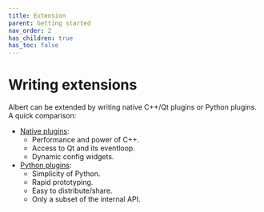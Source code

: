 ```yaml
---
title: Extension
parent: Getting started
nav_order: 2
has_children: true
has_toc: false
---
```


# Writing extensions

Albert can be extended by writing native C++/Qt plugins or Python plugins.
A quick comparison:

- [Native plugins](/docs/gettingstarted/extension/cplusplus):
  - Performance and power of C++.
  - Access to Qt and its eventloop.
  - Dynamic config widgets.
- [Python plugins](/docs/gettingstarted/extension/python):
  - Simplicity of Python.
  - Rapid prototyping.
  - Easy to distribute/share.
  - Only a subset of the internal API.

